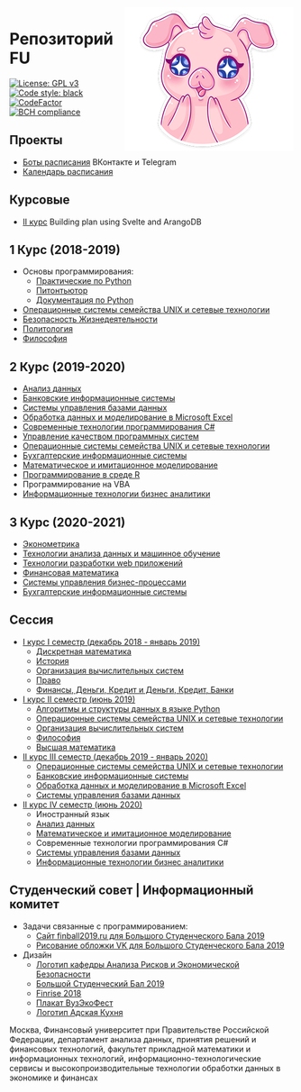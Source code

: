 <img src="./img/pig.png" align="right" />

# Репозиторий FU
[![License: GPL v3](https://img.shields.io/badge/License-GPL%20v3-blue.svg)](https://www.gnu.org/licenses/gpl-3.0)
<a href="https://github.com/psf/black"><img alt="Code style: black" src="https://img.shields.io/badge/code%20style-black-000000.svg"></a>
[![CodeFactor](https://www.codefactor.io/repository/github/flymedllva/fu/badge)](https://www.codefactor.io/repository/github/flymedllva/fu)
[![BCH compliance](https://bettercodehub.com/edge/badge/FlymeDllVa/FU?branch=master)](https://bettercodehub.com/)	

## Проекты
* [Боты расписания](https://bot.fa.ru) ВКонтакте и Telegram
* [Календарь расписания](https://schedule.fa.ru)

## Курсовые
* [II курс](https://github.com/FlymeDllVa/BuildingPlan) Building plan using Svelte and ArangoDB

## 1 Курс (2018-2019)
* Основы программирования:
	* [Практические по Python](https://github.com/FlymeDllVa/FU/tree/master/Course%20I/Python/Programs)
	* [Питонтьютор](https://github.com/FlymeDllVa/FU/tree/master/Course%20I/Python/pythontutor.ru)
	* [Документация по Python](https://github.com/FlymeDllVa/FU/tree/master/Course%20I/Python/Documentation)
* [Операционные системы семейства UNIX и сетевые технологии](https://github.com/FlymeDllVa/FU/tree/master/Course%20I/UNIX)
* [Безопасность Жизнедеятельности](https://github.com/FlymeDllVa/FU/tree/master/Course%20I/Гуманитарные%20предметы/БЖД)
* [Политология](https://github.com/FlymeDllVa/FU/blob/master/Course%20I/Гуманитарные%20предметы/Политология%20:%20Гриднев%20Д.В%20ПИ18-1%202019%20Гражданское%20общество.docx)
* [Философия](https://github.com/FlymeDllVa/FU/blob/master/Course%20I/Гуманитарные%20предметы/Философия)

## 2 Курс (2019-2020)

* [Анализ данных](https://github.com/FlymeDllVa/FU/tree/master/Course%20II/Анализ%20данных)
* [Банковские информационные системы](https://github.com/FlymeDllVa/FU/tree/master/Course%20II/Банковские%20информационные%20системы)
* [Системы управления базами данных](https://github.com/FlymeDllVa/FU/tree/master/Course%20II/Session%20IV/Oracle%20СУБД)
* [Обработка данных и моделирование в Microsoft Excel](https://github.com/FlymeDllVa/FU/tree/master/Course%20II/Обработка%20данных%20и%20моделирование%20в%20Microsoft%20Excel)
* [Современные технологии программирования C#](https://github.com/FlymeDllVa/FU/tree/master/Course%20II/Современные%20технологии%20программирования%20C%23)
* [Управление качеством программных систем](https://github.com/FlymeDllVa/FU/tree/master/Course%20II/Управление%20качеством%20программных%20систем)
* [Операционные системы семейства UNIX и сетевые технологии](https://github.com/FlymeDllVa/FU/tree/master/Course%20II/UNIX)
* [Бухгалтерские информационные системы](https://github.com/FlymeDllVa/FU/tree/master/Course%20II/Банковские%20информационные%20системы)
* [Математическое и имитационное моделирование](https://github.com/FlymeDllVa/FU/tree/master/Course%20II/Математическое%20и%20имитиционное%20моделирование)
* [Программирование в среде R](https://github.com/FlymeDllVa/FU/tree/master/Course%20II/R)
* Программирование на VBA
* [Информационные технологии бизнес аналитики](https://github.com/FlymeDllVa/FU/tree/master/Course%20II/Session%20IV/Информационные%20технологии%20бизнес%20аналитики)

## 3 Курс (2020-2021)

* [Эконометрика](https://github.com/FlymeDllVa/FU/tree/master/Course%20III/Эконометрика)
* [Технологии анализа данных и машинное обучение](https://github.com/FlymeDllVa/FU/tree/master/Course%20III/Технологии%20анализа%20данных%20и%20машинное%20обучение)
* [Технологии разработки web приложений](https://github.com/FlymeDllVa/FU/tree/master/Course%20III/Технологии%20разработки%20web%20приложений)
* [Финансовая математика](https://github.com/FlymeDllVa/FU/tree/master/Course%20III/Финансовая%20математика)
* [Системы управления бизнес-процессами](https://github.com/FlymeDllVa/FU/tree/master/Course%20III/Системы%20управления%20бизнес-процессами)
* [Бухгалтерские информационные системы](https://github.com/FlymeDllVa/FU/tree/master/Course%20III/Бухгалтерские%20информационные%20системы)

## Сессия
* [I курс I семестр (декабрь 2018 - январь 2019)](https://github.com/FlymeDllVa/FU/tree/master/Course%20I/Session%20I)
	* [Дискретная математика](https://github.com/FlymeDllVa/FU/tree/master/Course%20I/Session%20I/Дискретная%20математика)
	* [История](https://github.com/FlymeDllVa/FU/tree/master/Course%20I/Session%20I/История)
	* [Организация вычислительных систем](https://github.com/FlymeDllVa/FU/tree/master/Course%20I/Sessions/ОВС)
	* [Право](https://github.com/FlymeDllVa/FU/tree/master/Course%20I/Session%20I/ОВС)
	* [Финансы, Деньги, Кредит и Деньги, Кредит, Банки](https://github.com/FlymeDllVa/FU/tree/master/Course%20I/Session%20I/Финансы%2C%20Деньги%2C%20Кредит%20и%20Деньги%2C%20Кредит%2C%20Банки)
* [I курс II семестр (июнь 2019)](https://github.com/FlymeDllVa/FU/tree/master/Course%20I/Session%20II)
	* [Алгоритмы и структуры данных в языке Python](https://github.com/FlymeDllVa/FU/tree/master/Course%20I/Session%20II/Python)
	* [Операционные системы семейства UNIX и сетевые технологии](https://github.com/FlymeDllVa/FU/blob/master/Course%20I/Session%20II/Весь%20Unix.docx)
	* [Организация вычислительных систем](https://github.com/FlymeDllVa/FU/blob/master/Course%20I/Session%20II/ОВС.docx)
	* [Философия](https://github.com/FlymeDllVa/FU/tree/master/Course%20I/Session%20II/Философия)
	* [Высшая математика](https://github.com/FlymeDllVa/FU/tree/master/Course%20I/Session%20II/Математика)
* [II курс III семестр (декабрь 2019 - январь 2020)](https://github.com/FlymeDllVa/FU/tree/master/Course%20II/Session%20III)
    * [Операционные системы семейства UNIX и сетевые технологии](https://github.com/FlymeDllVa/FU/tree/master/Course%20II/UNIX)
    * [Банковские информационные системы](https://github.com/FlymeDllVa/FU/tree/master/Course%20II/Session%20III/Банковские%20информационные%20системы)
    * [Обработка данных и моделирование в Microsoft Excel](https://github.com/FlymeDllVa/FU/tree/master/Course%20II/Обработка%20данных%20и%20моделирование%20в%20Microsoft%20Excel)
    * [Системы управления базами данных](https://github.com/FlymeDllVa/FU/tree/master/Course%20II/Session%20III/Системы%20управления%20базами%20данных)
* [II курс IV семестр (июнь 2020)](https://github.com/FlymeDllVa/FU/tree/master/Course%20II/Session%20IV)
    * Иностранный язык
    * [Анализ данных](https://github.com/FlymeDllVa/FU/tree/master/Course%20II/Session%20IV/Анализ%20данных)
    * [Математическое и имитационное моделирование](https://github.com/FlymeDllVa/FU/tree/master/Course%20II/Session%20IV/Математическое%20и%20имитиционное%20моделирование)
    * Современные технологии программирования C#
    * [Системы управления базами данных](https://github.com/FlymeDllVa/FU/tree/master/Course%20II/Session%20IV/Oracle%20СУБД)
    * [Информационные технологии бизнес аналитики](https://github.com/FlymeDllVa/FU/tree/master/Course%20II/Session%20IV/Информационные%20технологии%20бизнес%20аналитики)

## Студенческий совет | Информационный комитет
* Задачи связанные с программированием:
	* [Сайт finball2019.ru для Большого Студенческого Бала 2019](https://github.com/FlymeDllVa/FU/tree/master/SSt/Programming/finball2019.ru)
	* [Рисование обложки VK для Большого Студенческого Бала 2019](https://github.com/FlymeDllVa/FU/tree/master/SSt/Programming/VK%20cover)
* Дизайн
	* [Логотип кафедры Анализа Рисков и Экономической Безопасности](https://github.com/FlymeDllVa/FU/tree/master/SSt/Design/Логотип%20Кафедры%20Анализа%20Рисков%20и%20Экономической%20Безопасности)
	* [Большой Студенческий Бал 2019](https://github.com/FlymeDllVa/FU/tree/master/SSt/Design/Big%20Student%20Ball%202019)
	* [Finrise 2018](https://github.com/FlymeDllVa/FU/tree/master/SSt/Design/FINRISE%2001.12.18)
	* [Плакат ВузЭкоФест](https://github.com/FlymeDllVa/FU/tree/master/SSt/Design/Eco%20Fest%20Poster)
	* [Логотип Адская Кухня](https://github.com/FlymeDllVa/FU/tree/master/SSt/Design/Hell%20Kitchen)
 


Москва, Финансовый университет при Правительстве Российской Федерации, департамент анализа данных, принятия решений и финансовых технологий, факультет прикладной математики и информационных технологий, информационно-технологические сервисы и высокопроизводительные технологии обработки данных в экономике и финансах